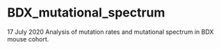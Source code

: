 # BDX_mutational_spectrum
17 July 2020
Analysis of mutation rates and mutational spectrum in BDX mouse cohort.
